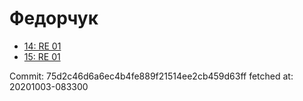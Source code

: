 # Федорчук
- [14: RE 01](14.md)
- [15: RE 01](15.md)

Commit: 75d2c46d6a6ec4b4fe889f21514ee2cb459d63ff
 fetched at: 20201003-083300
